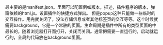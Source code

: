 最主要的是manifest.json。里面可以配置例如版本，描述，插件程序的版本，弹窗依赖的html,js。设置插件的快捷方式弹出。
但是popup这种只能做一些临时的交互操作。用完就关闭了，没法存储信息或者其他标签页的交互等等。这个时候就需要background，它是一个常驻的页面。生命周期是插件中所有的类型页面的中最长的，随着浏览器打开而打开，关闭而关闭。通常把需要一直运行的，启动就运行的，全局的代码放在background里面。